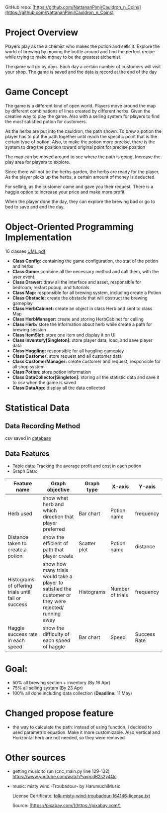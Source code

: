 GitHub repo: [https://github.com/NattananPimj/Cauldron_n_Coins](https://github.com/NattananPimj/Cauldron_n_Coins)
# Project Overview
Players play as the alchemist who makes the potion and sells it. Explore the world of brewing by moving the bottle around and find the perfect recipe while trying to make money to be the greatest alchemist.

The game will go by days. Each day a certain number of customers will visit your shop. The game is saved and the data is record at the end of the day

# Game Concept

The game is a different kind of open world. Players move around the map by different combinations of lines created by different herbs. Given the creative way to play the game. Also with a selling system for players to find the most satisfied potion for customers.

As the herbs are put into the cauldron, the path shown. To brew a potion the player has to put the path together until reach the specific point that is the certain type of potion. Also, to make the potion more precise, there is the system to drag the position toward original point for precise position

The map can be moved around to see where the path is going. Increase the play area for players to explore.

Since there will not be the herbs garden, the herbs are ready for the player. As the player picks up the herbs, a certain amount of money is deducted.

For selling, as the customer came and gave you their request. There is a haggle option to increase your price and make more profit.

When the player done the day, they can explore the brewing bad or go to bed to save and end the day.

# Object-Oriented Programming Implementation
16 classes [UML.pdf](6710545601%20UML%20class.pdf)
- **Class Config:** containing the game configuration, the stat of the potion and herbs
- **Class Game:** combine all the necessary method and call them, with the user event.
- **Class Drawer:** draw all the interface and asset, responsible for bedroom, restart popup, and tutorials
- **Class Map:** responsible for all brewing system, including create a Potion
- **Class Obstacle:** create the obstacle that will obstruct the brewing gameplay
- **Class HerbCabinet:** create an object in class Herb and sent to class Map
- **Class HerbManager:** create and storing HerbCabinet for calling
- **Class Herb:** store the information about herb while create a path for brewing session
- **Class ItemSlot:** store one item and display it on UI
- **Class Inventory[Singleton]:** store player data, load, and save player data
- **Class Haggling:** responsible for all haggling gameplay
- **Class Customer:** store request and all customer data
- **Class CustomerManager:** create customer and request, responsible for all shop system
- **Class Potion:** store potion information
- **Class DataCollector[Singleton]:** storing all the statistic data and save it to csv when the game is saved
- **Class DataApp:** display all the data collected


# Statistical Data
## Data Recording Method
csv saved in [database](database)
## Data Features
- Table data: Tracking the average profit and cost in each potion
- Graph Data:

| Feature name                                        | Graph objective                                                                                        | Graph type   | X-axis           | Y-axis       |
|-----------------------------------------------------|--------------------------------------------------------------------------------------------------------|--------------|------------------|--------------|
| Herb used                                           | show what herb and which direction that player preferred                                               | Bar chart    | Potion name      | frequency    |
| Distance taken to create a potion                   | show the efficient of path that player create                                                          | Scatter plot | Potion name      | distance     |
| Histograms of offering trials until fail or success | show how many trials would take a player to satisfied the customer or they were rejected/ running away | Histograms   | Number of trials | frequency    |
| Haggle success rate in each speed                   | show the difficulty of each speed of haggle                                                            | Bar chart    | Speed            | Success Rate |

# Goal:
- 50% all brewing section + inventory (By 16 Apr)
- 75% all selling system (By 23 Apr)
- 100% all done including data collection (**Deadline:** 11 May)

# Changed propose feature
- the way to calculate the path: instead of using function, I decided to used parametric equation. Make it more customizable.
 Also,Vertical and Horizontal herb are not needed, so they were removed

# Other sources
- getting music to run (cnc_main.py line 129-132)
    https://www.youtube.com/watch?v=pcdB2s2y4Qc

- music: misty wind -Troubadour- by HarumuchiMusic

    License Certificate: [folk-misty-wind-troubadour-164146-license.txt](Music%2Ffolk-misty-wind-troubadour-164146-license.txt)

    Source: [https://pixabay.com/](https://pixabay.com/)